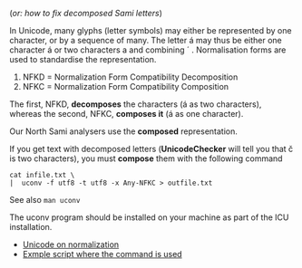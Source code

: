 (_or: how to fix decomposed Sami letters_)

In Unicode, many glyphs (letter symbols) may either be represented
by one character, or by a sequence of many. The letter á may thus be
either one character á or two characters a and combining ´ . Normalisation
forms are used to standardise the representation.

1. NFKD = Normalization Form Compatibility Decomposition
1. NFKC = Normalization Form Compatibility Composition

The first, NFKD, **decomposes** the characters (á as two characters),
whereas the second, NFKC, **composes it** (á as one character).

Our North Sami analysers use the **composed** representation.

If you get text with decomposed letters (**UnicodeChecker** will tell you that č is two characters), you must **compose** them with the following command

```
cat infile.txt \
|  uconv -f utf8 -t utf8 -x Any-NFKC > outfile.txt
```

See also `man uconv`

The uconv program should be installed on your machine as part of
the ICU installation.

- [Unicode on normalization](http://unicode.org/reports/tr15/)
- [Exmple script where the command is used](https://github.com/redpony/cdec/blob/master/corpus/utf8-normalize.sh)
